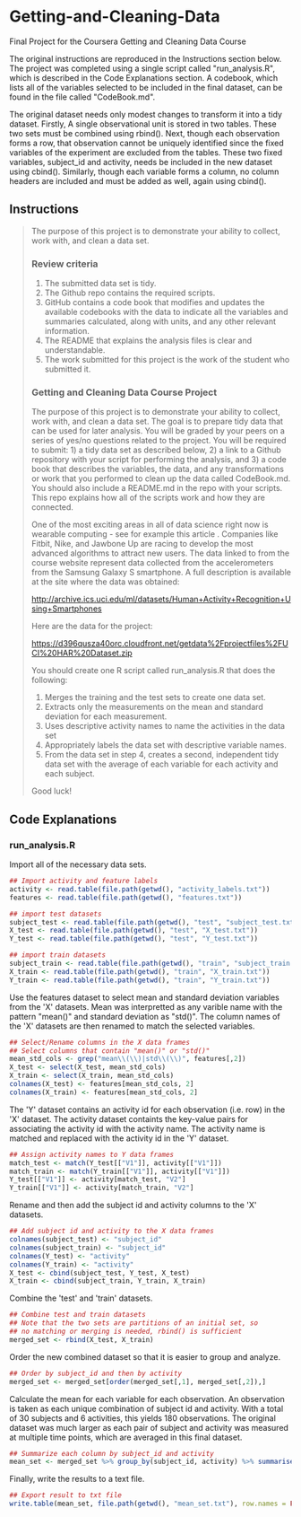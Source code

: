 # Getting-and-Cleaning-Data
Final Project for the Coursera Getting and Cleaning Data Course

The original instructions are reproduced in the Instructions section below. The project was completed using a single script called "run_analysis.R", which is described in the Code Explanations section. A codebook, which lists all of the variables selected to be included in the final dataset, can be found in the file called "CodeBook.md".

The original dataset needs only modest changes to transform it into a tidy dataset. Firstly, A single observational unit is stored in two tables. These two sets must be combined using rbind(). Next, though each observation forms a row, that observation cannot be uniquely identified since the fixed variables of the experiment are excluded from the tables. These two fixed variables, subject_id and activity, needs be included in the new dataset using cbind(). Similarly, though each variable forms a column, no column headers are included and  must be added as well, again using cbind().

## Instructions

>The purpose of this project is to demonstrate your ability to collect, work with, and clean a data set.
>
>### Review criteria 
>1. The submitted data set is tidy.
>1. The Github repo contains the required scripts.
>1. GitHub contains a code book that modifies and updates the available codebooks with the data to indicate all the variables and summaries calculated, along with units, and any other relevant information.
>1. The README that explains the analysis files is clear and understandable.
>1. The work submitted for this project is the work of the student who submitted it.
>
>### Getting and Cleaning Data Course Project
>The purpose of this project is to demonstrate your ability to collect, work with, and clean a data set. The goal is to prepare tidy data that can be used for later analysis. You will be graded by your peers on a series of yes/no questions related to the project. You will be required to submit: 1) a tidy data set as described below, 2) a link to a Github repository with your script for performing the analysis, and 3) a code book that describes the variables, the data, and any transformations or work that you performed to clean up the data called CodeBook.md. You should also include a README.md in the repo with your scripts. This repo explains how all of the scripts work and how they are connected.
>
>One of the most exciting areas in all of data science right now is wearable computing - see for example this article . Companies like Fitbit, Nike, and Jawbone Up are racing to develop the most advanced algorithms to attract new users. The data linked to from the course website represent data collected from the accelerometers from the Samsung Galaxy S smartphone. A full description is available at the site where the data was obtained:
>
>http://archive.ics.uci.edu/ml/datasets/Human+Activity+Recognition+Using+Smartphones
>
>Here are the data for the project:
>
>https://d396qusza40orc.cloudfront.net/getdata%2Fprojectfiles%2FUCI%20HAR%20Dataset.zip
>
>You should create one R script called run_analysis.R that does the following:
>
>1. Merges the training and the test sets to create one data set.
>1. Extracts only the measurements on the mean and standard deviation for each measurement.
>1. Uses descriptive activity names to name the activities in the data set
>1. Appropriately labels the data set with descriptive variable names.
>1. From the data set in step 4, creates a second, independent tidy data set with the average of each variable for each activity and each subject.
>
>Good luck!

## Code Explanations
### run_analysis.R

Import all of the necessary data sets.
```R
## Import activity and feature labels
activity <- read.table(file.path(getwd(), "activity_labels.txt"))
features <- read.table(file.path(getwd(), "features.txt"))

## import test datasets
subject_test <- read.table(file.path(getwd(), "test", "subject_test.txt"))
X_test <- read.table(file.path(getwd(), "test", "X_test.txt"))
Y_test <- read.table(file.path(getwd(), "test", "Y_test.txt"))

## import train datasets
subject_train <- read.table(file.path(getwd(), "train", "subject_train.txt"))
X_train <- read.table(file.path(getwd(), "train", "X_train.txt"))
Y_train <- read.table(file.path(getwd(), "train", "Y_train.txt"))
```

Use the features dataset to select mean and standard deviation variables from the 'X' datasets. Mean was interpretted as any varible name with the pattern "mean()" and standard deviation as "std()". The column names of the 'X' datasets are then renamed to match the selected variables.
```R
## Select/Rename columns in the X data frames
## Select columns that contain "mean()" or "std()"
mean_std_cols <- grep("mean\\(\\)|std\\(\\)", features[,2])
X_test <- select(X_test, mean_std_cols)
X_train <- select(X_train, mean_std_cols)
colnames(X_test) <- features[mean_std_cols, 2]
colnames(X_train) <- features[mean_std_cols, 2]
```

The 'Y' dataset contains an activity id for each observation (i.e. row) in the 'X' dataset. The activity dataset containts the key-value pairs for associating the activity id with the activity name. The activity name is matched and replaced with the activity id in the 'Y' dataset.
```R
## Assign activity names to Y data frames
match_test <- match(Y_test[["V1"]], activity[["V1"]])
match_train <- match(Y_train[["V1"]], activity[["V1"]])
Y_test[["V1"]] <- activity[match_test, "V2"]
Y_train[["V1"]] <- activity[match_train, "V2"]
```

Rename and then add the subject id and activity columns to the 'X' datasets.
```R
## Add subject id and activity to the X data frames
colnames(subject_test) <- "subject_id"
colnames(subject_train) <- "subject_id"
colnames(Y_test) <- "activity"
colnames(Y_train) <- "activity"
X_test <- cbind(subject_test, Y_test, X_test)
X_train <- cbind(subject_train, Y_train, X_train)
```

Combine the 'test' and 'train' datasets.
```R
## Combine test and train datasets
## Note that the two sets are partitions of an initial set, so
## no matching or merging is needed, rbind() is sufficient
merged_set <- rbind(X_test, X_train)
```

Order the new combined dataset so that it is easier to group and analyze.
```R
## Order by subject_id and then by activity
merged_set <- merged_set[order(merged_set[,1], merged_set[,2]),]
```

Calculate the mean for each variable for each observation. An observation is taken as each unique combination of subject id and activity. With a total of 30 subjects and 6 activities, this yields 180 observations. The original dataset was much larger as each pair of subject and activity was measured at multiple time points, which are averaged in this final dataset.
```R
## Summarize each column by subject_id and activity
mean_set <- merged_set %>% group_by(subject_id, activity) %>% summarise_each(funs(mean))
```
Finally, write the results to a text file.
```R
## Export result to txt file
write.table(mean_set, file.path(getwd(), "mean_set.txt"), row.names = FALSE)
```
